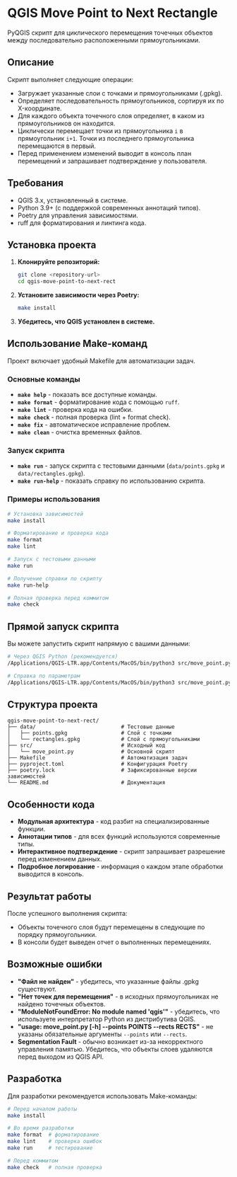 # QGIS Move Point to Next Rectangle

PyQGIS скрипт для циклического перемещения точечных объектов между последовательно расположенными прямоугольниками.

## Описание

Скрипт выполняет следующие операции:
- Загружает указанные слои с точками и прямоугольниками (.gpkg).
- Определяет последовательность прямоугольников, сортируя их по X-координате.
- Для каждого объекта точечного слоя определяет, в каком из прямоугольников он находится.
- Циклически перемещает точки из прямоугольника `i` в прямоугольник `i+1`. Точки из последнего прямоугольника перемещаются в первый.
- Перед применением изменений выводит в консоль план перемещений и запрашивает подтверждение у пользователя.

## Требования

- QGIS 3.x, установленный в системе.
- Python 3.9+ (с поддержкой современных аннотаций типов).
- Poetry для управления зависимостями.
- ruff для форматирования и линтинга кода.

## Установка проекта

1. **Клонируйте репозиторий:**
   ```bash
   git clone <repository-url>
   cd qgis-move-point-to-next-rect
   ```

2. **Установите зависимости через Poetry:**
   ```bash
   make install
   ```

3. **Убедитесь, что QGIS установлен в системе.**

## Использование Make-команд

Проект включает удобный Makefile для автоматизации задач.

### Основные команды

- **`make help`** - показать все доступные команды.
- **`make format`** - форматирование кода с помощью `ruff`.
- **`make lint`** - проверка кода на ошибки.
- **`make check`** - полная проверка (lint + format check).
- **`make fix`** - автоматическое исправление проблем.
- **`make clean`** - очистка временных файлов.

### Запуск скрипта

- **`make run`** - запуск скрипта с тестовыми данными (`data/points.gpkg` и `data/rectangles.gpkg`).
- **`make run-help`** - показать справку по использованию скрипта.

### Примеры использования

```bash
# Установка зависимостей
make install

# Форматирование и проверка кода
make format
make lint

# Запуск с тестовыми данными
make run

# Получение справки по скрипту
make run-help

# Полная проверка перед коммитом
make check
```

## Прямой запуск скрипта

Вы можете запустить скрипт напрямую с вашими данными:

```bash
# Через QGIS Python (рекомендуется)
/Applications/QGIS-LTR.app/Contents/MacOS/bin/python3 src/move_point.py --points /path/to/your_points.gpkg --rects /path/to/your_rects.gpkg

# Справка по параметрам
/Applications/QGIS-LTR.app/Contents/MacOS/bin/python3 src/move_point.py --help
```

## Структура проекта

```
qgis-move-point-to-next-rect/
├── data/                           # Тестовые данные
│   ├── points.gpkg                 # Слой с точками
│   └── rectangles.gpkg             # Слой с прямоугольниками
├── src/                            # Исходный код
│   └── move_point.py               # Основной скрипт
├── Makefile                        # Автоматизация задач
├── pyproject.toml                  # Конфигурация Poetry
├── poetry.lock                     # Зафиксированные версии зависимостей
└── README.md                       # Документация
```

## Особенности кода

- **Модульная архитектура** - код разбит на специализированные функции.
- **Аннотации типов** - для всех функций используются современные типы.
- **Интерактивное подтверждение** - скрипт запрашивает разрешение перед изменением данных.
- **Подробное логирование** - информация о каждом этапе обработки выводится в консоль.

## Результат работы

После успешного выполнения скрипта:
- Объекты точечного слоя будут перемещены в следующие по порядку прямоугольники.
- В консоли будет выведен отчет о выполненных перемещениях.

## Возможные ошибки

- **"Файл не найден"** - убедитесь, что указанные файлы .gpkg существуют.
- **"Нет точек для перемещения"** - в исходных прямоугольниках не найдено точечных объектов.
- **"ModuleNotFoundError: No module named 'qgis'"** - убедитесь, что используете интерпретатор Python из дистрибутива QGIS.
- **"usage: move_point.py [-h] --points POINTS --rects RECTS"** - не указаны обязательные аргументы `--points` или `--rects`.
- **Segmentation Fault** - обычно возникает из-за некорректного управления памятью. Убедитесь, что объекты слоев удаляются перед выходом из QGIS API.

## Разработка

Для разработки рекомендуется использовать Make-команды:

```bash
# Перед началом работы
make install

# Во время разработки
make format  # форматирование
make lint    # проверка ошибок
make run     # тестирование

# Перед коммитом
make check   # полная проверка
```
